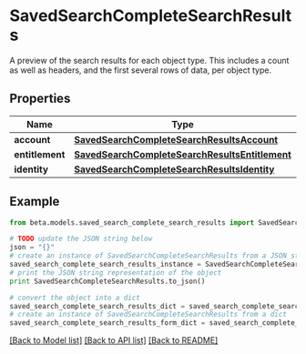 # SavedSearchCompleteSearchResults

A preview of the search results for each object type. This includes a count as well as headers, and the first several rows of data, per object type.

## Properties
Name | Type | Description | Notes
------------ | ------------- | ------------- | -------------
**account** | [**SavedSearchCompleteSearchResultsAccount**](SavedSearchCompleteSearchResultsAccount.md) |  | [optional] 
**entitlement** | [**SavedSearchCompleteSearchResultsEntitlement**](SavedSearchCompleteSearchResultsEntitlement.md) |  | [optional] 
**identity** | [**SavedSearchCompleteSearchResultsIdentity**](SavedSearchCompleteSearchResultsIdentity.md) |  | [optional] 

## Example

```python
from beta.models.saved_search_complete_search_results import SavedSearchCompleteSearchResults

# TODO update the JSON string below
json = "{}"
# create an instance of SavedSearchCompleteSearchResults from a JSON string
saved_search_complete_search_results_instance = SavedSearchCompleteSearchResults.from_json(json)
# print the JSON string representation of the object
print SavedSearchCompleteSearchResults.to_json()

# convert the object into a dict
saved_search_complete_search_results_dict = saved_search_complete_search_results_instance.to_dict()
# create an instance of SavedSearchCompleteSearchResults from a dict
saved_search_complete_search_results_form_dict = saved_search_complete_search_results.from_dict(saved_search_complete_search_results_dict)
```
[[Back to Model list]](../README.md#documentation-for-models) [[Back to API list]](../README.md#documentation-for-api-endpoints) [[Back to README]](../README.md)


